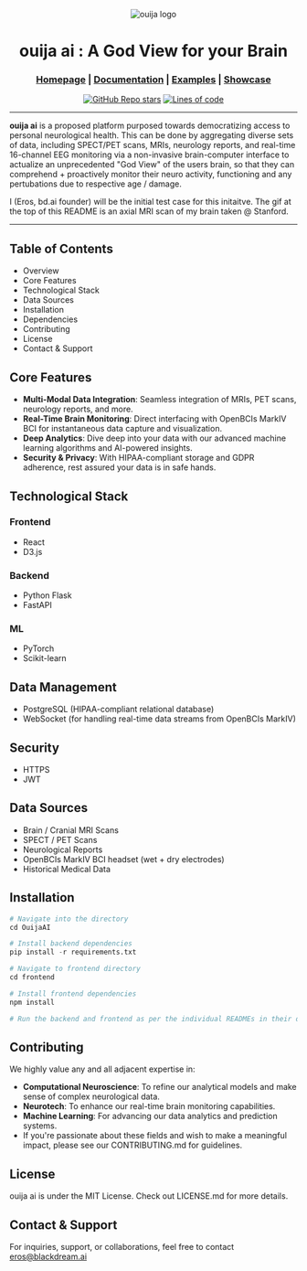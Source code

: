 <div align="center">

![ouija logo](https://github.com/blackdreamai/ouija-ai/assets/17468438/caf539fa-f17a-42db-8331-fd142789b348)

# ouija ai : A God View for your Brain

<h3>

[Homepage](https://github.com/blackdreamai/ouija-ai) | [Documentation](/docs) | [Examples](/examples) | [Showcase](/docs/showcase.md)

</h3>

[![GitHub Repo stars](https://img.shields.io/github/stars/blackdreamai/ouija-ai)](https://github.com/blackdreamai/ouija-ai/stargazers)
[![Lines of code](https://img.shields.io/tokei/lines/github/blackdreamai/ouija-ai)](https://github.com/blackdreamai/ouija-ai)

</div>

---

**ouija ai** is a proposed platform purposed towards democratizing access to personal neurological health. This can be done by aggregating diverse sets of data, including SPECT/PET scans, MRIs, neurology reports, and real-time 16-channel EEG monitoring via a non-invasive brain-computer interface to actualize an unprecedented "God View" of the users brain, so that they can comprehend + proactively monitor their neuro activity, functioning and any pertubations due to respective age / damage.

I (Eros, bd.ai founder) will be the initial test case for this initaitve. The gif at the top of this README is an axial MRI scan of my brain taken @ Stanford.

---

## Table of Contents
- Overview
- Core Features
- Technological Stack
- Data Sources
- Installation
- Dependencies
- Contributing
- License
- Contact & Support

## Core Features
- **Multi-Modal Data Integration**: Seamless integration of MRIs, PET scans, neurology reports, and more.
- **Real-Time Brain Monitoring**: Direct interfacing with OpenBCIs MarkIV BCI for instantaneous data capture and visualization.
- **Deep Analytics**: Dive deep into your data with our advanced machine learning algorithms and AI-powered insights.
- **Security & Privacy**: With HIPAA-compliant storage and GDPR adherence, rest assured your data is in safe hands.

## Technological Stack
### Frontend
- React
- D3.js

### Backend
- Python Flask
- FastAPI

### ML
- PyTorch
- Scikit-learn

## Data Management
- PostgreSQL (HIPAA-compliant relational database)
- WebSocket (for handling real-time data streams from OpenBCIs MarkIV)

## Security
- HTTPS
- JWT

## Data Sources
- Brain / Cranial MRI Scans
- SPECT / PET Scans
- Neurological Reports
- OpenBCIs MarkIV BCI headset (wet + dry electrodes)
- Historical Medical Data
  
## Installation

```py
# Navigate into the directory
cd OuijaAI

# Install backend dependencies
pip install -r requirements.txt

# Navigate to frontend directory
cd frontend

# Install frontend dependencies
npm install

# Run the backend and frontend as per the individual READMEs in their directories.
```

## Contributing
We highly value any and all adjacent expertise in:

- **Computational Neuroscience**: To refine our analytical models and make sense of complex neurological data.
- **Neurotech**: To enhance our real-time brain monitoring capabilities.
- **Machine Learning**: For advancing our data analytics and prediction systems.
- If you're passionate about these fields and wish to make a meaningful impact, please see our CONTRIBUTING.md for guidelines.

## License
ouija ai is under the MIT License. Check out LICENSE.md for more details.

## Contact & Support
For inquiries, support, or collaborations, feel free to contact eros@blackdream.ai


